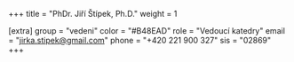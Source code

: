 +++
title = "PhDr. Jiří Štípek, Ph.D."
weight = 1

[extra]
group = "vedeni"
color = "#B48EAD"
role = "Vedoucí katedry"
email = "jirka.stipek@gmail.com"
phone = "+420 221 900 327"
sis = "02869"
+++

